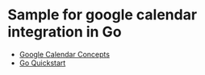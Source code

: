 # Sample for google calendar integration in Go

- [Google Calendar Concepts](https://developers.google.com/calendar/api/concepts)
- [Go Quickstart](https://developers.google.com/calendar/api/quickstart/go)
